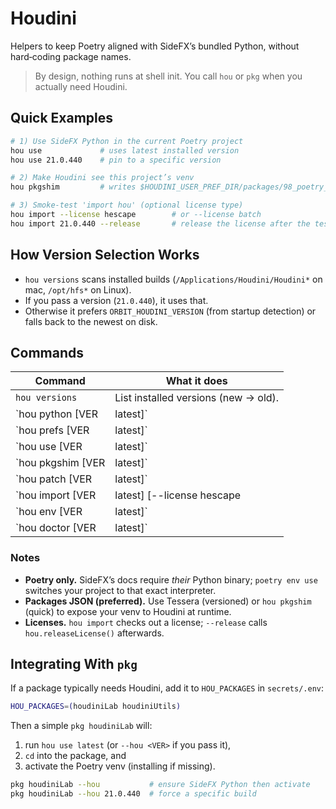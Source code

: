 # Houdini

Helpers to keep Poetry aligned with SideFX’s bundled Python, without hard‑coding package names.

> By design, nothing runs at shell init. You call `hou` or `pkg` when you actually need Houdini.

## Quick Examples

```sh
# 1) Use SideFX Python in the current Poetry project
hou use             # uses latest installed version
hou use 21.0.440    # pin to a specific version

# 2) Make Houdini see this project’s venv
hou pkgshim         # writes $HOUDINI_USER_PREF_DIR/packages/98_poetry_site.json

# 3) Smoke-test 'import hou' (optional license type)
hou import --license hescape        # or --license batch
hou import 21.0.440 --release       # release the license after the test
```

## How Version Selection Works

- `hou versions` scans installed builds (`/Applications/Houdini/Houdini*` on mac, `/opt/hfs*` on Linux).
- If you pass a version (`21.0.440`), it uses that.
- Otherwise it prefers `ORBIT_HOUDINI_VERSION` (from startup detection) or falls back to the newest on disk.

## Commands

| Command | What it does |
|---|---|
| `hou versions` | List installed versions (new → old). |
| `hou python  [VER|latest]` | Print the absolute path to the SideFX Python for that version. |
| `hou prefs   [VER|latest]` | Export `HOUDINI_USER_PREF_DIR` to the versioned user prefs (`~/Library/Preferences/houdini/21.0` on mac; `~/houdini21.0` on Linux). |
| `hou use     [VER|latest]` | Inside a Poetry project, run `poetry env use <SideFX-python>`. |
| `hou pkgshim [VER|latest]` | Write a dev JSON package at `$HOUDINI_USER_PREF_DIR/packages/98_poetry_site.json` that appends your venv’s `site-packages` to `PYTHONPATH`. |
| `hou patch   [VER|latest]` | (Legacy) Append `PYTHONPATH` to `houdini.env` instead of using packages JSON. |
| `hou import  [VER|latest] [--license hescape|batch] [--release]` | Source `houdini_setup` and run a quick `import hou` using SideFX Python. |
| `hou env     [VER|latest]` | Source `houdini_setup` into this shell (sets `HFS`, `HHP`, etc.). |
| `hou doctor  [VER|latest]` | Print resolved paths and whether `houdini_setup` sources cleanly. |

### Notes

- **Poetry only.** SideFX’s docs require *their* Python binary; `poetry env use` switches your project to that exact interpreter.
- **Packages JSON (preferred).** Use Tessera (versioned) or `hou pkgshim` (quick) to expose your venv to Houdini at runtime.
- **Licenses.** `hou import` checks out a license; `--release` calls `hou.releaseLicense()` afterwards.

## Integrating With `pkg`

If a package typically needs Houdini, add it to `HOU_PACKAGES` in `secrets/.env`:

```sh
HOU_PACKAGES=(houdiniLab houdiniUtils)
```

Then a simple `pkg houdiniLab` will:

1) run `hou use latest` (or `--hou <VER>` if you pass it),  
2) `cd` into the package, and  
3) activate the Poetry venv (installing if missing).

```sh
pkg houdiniLab --hou           # ensure SideFX Python then activate
pkg houdiniLab --hou 21.0.440  # force a specific build
```
